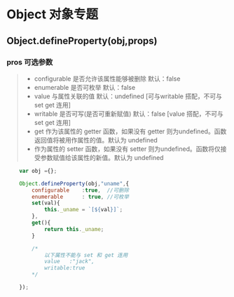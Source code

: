 # Object 对象专题

## Object.defineProperty(obj,props)
### pros 可选参数
> - configurable 是否允许该属性能够被删除 默认：false
> - enumerable 是否可枚举 默认：false
> - value 与属性关联的值 默认：undefined [可与writable 搭配，不可与set get 连用]
> - writable 是否可写(是否可重新赋值) 默认：false [value 搭配，不可与set get 连用]
> - get 作为该属性的 getter 函数，如果没有 getter 则为undefined。函数返回值将被用作属性的值。默认为 undefined
> - 作为属性的 setter 函数，如果没有 setter 则为undefined。函数将仅接受参数赋值给该属性的新值。默认为 undefined

```javascript
    var obj ={};

    Object.defineProperty(obj,"uname",{
        configurable    :true,  //可删除
        enumerable      : true, //可枚举
        set(val){       
            this._uname = `[${val}]`;
        },
        get(){
            return this._uname;
        }

        /*
            以下属性不能与 set 和 get 连用
            value   :"jack",    
            writable:true
        */

    });
```

